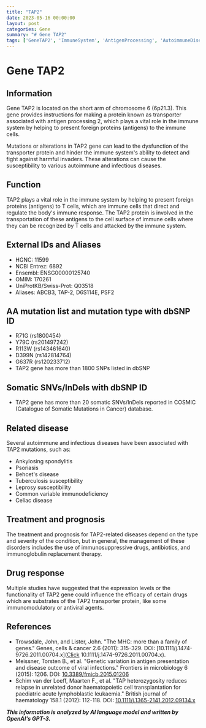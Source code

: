```yaml
---
title: "TAP2"
date: 2023-05-16 00:00:00
layout: post
categories: Gene
summary: "# Gene TAP2"
tags: ['GeneTAP2', 'ImmuneSystem', 'AntigenProcessing', 'AutoimmuneDiseases', 'InfectiousDiseases', 'DrugResponse', 'SomaticMutations', 'TreatmentAndPrognosis']
---
```


# Gene TAP2

## Information

Gene TAP2 is located on the short arm of chromosome 6 (6p21.3). This gene provides instructions for making a protein known as transporter associated with antigen processing 2, which plays a vital role in the immune system by helping to present foreign proteins (antigens) to the immune cells. 

Mutations or alterations in TAP2 gene can lead to the dysfunction of the transporter protein and hinder the immune system's ability to detect and fight against harmful invaders. These alterations can cause the susceptibility to various autoimmune and infectious diseases.

## Function
TAP2 plays a vital role in the immune system by helping to present foreign proteins (antigens) to T cells, which are immune cells that direct and regulate the body's immune response. The TAP2 protein is involved in the transportation of these antigens to the cell surface of immune cells where they can be recognized by T cells and attacked by the immune system. 

## External IDs and Aliases
- HGNC: 11599 
- NCBI Entrez: 6892 
- Ensembl: ENSG00000125740 
- OMIM: 170261 
- UniProtKB/Swiss-Prot: Q03518
- Aliases: ABCB3, TAP-2, D6S114E, PSF2	

## AA mutation list and mutation type with dbSNP ID
- R71G (rs1800454)
- Y79C (rs201497242)
- R113W (rs143461640)
- D399N (rs142814764)
- G637R (rs120233712)
- TAP2 gene has more than 1800 SNPs listed in dbSNP

## Somatic SNVs/InDels with dbSNP ID
- TAP2 gene has more than 20 somatic SNVs/InDels reported in COSMIC (Catalogue of Somatic Mutations in Cancer) database.

## Related disease
Several autoimmune and infectious diseases have been associated with TAP2 mutations, such as:
- Ankylosing spondylitis
- Psoriasis
- Behcet's disease
- Tuberculosis susceptibility
- Leprosy susceptibility
- Common variable immunodeficiency
- Celiac disease

## Treatment and prognosis
The treatment and prognosis for TAP2-related diseases depend on the type and severity of the condition, but in general, the management of these disorders includes the use of immunosuppressive drugs, antibiotics, and immunoglobulin replacement therapy.

## Drug response
Multiple studies have suggested that the expression levels or the functionality of TAP2 gene could influence the efficacy of certain drugs which are substrates of the TAP2 transporter protein, like some immunomodulatory or antiviral agents.

## References
- Trowsdale, John, and Lister, John. "The MHC: more than a family of genes." Genes, cells & cancer 2.6 (2011): 315-329. DOI: [10.1111/j.1474-9726.2011.00704.x]([Click](https://doi.org/) 10.1111/j.1474-9726.2011.00704.x).
- Meissner, Torsten B., et al. "Genetic variation in antigen presentation and disease outcome of viral infections." Frontiers in microbiology 6 (2015): 1206. DOI: [10.3389/fmicb.2015.01206]([Click](https://doi.org/10.3389/fmicb.2015.01206).)
- Schim van der Loeff, Maarten F., et al. "TAP heterozygosity reduces relapse in unrelated donor haematopoietic cell transplantation for paediatric acute lymphoblastic leukaemia." British journal of haematology 158.1 (2012): 112-118. DOI: [10.1111/j.1365-2141.2012.09134.x]([Click](https://doi.org/10.1111/j.1365-2141.2012.09134.x).)

**_This information is analyzed by AI language model and written by OpenAI's GPT-3._**